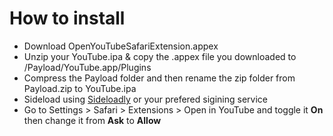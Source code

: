 # How to install
  - Download OpenYouTubeSafariExtension.appex 
  - Unzip your YouTube.ipa & copy the .appex file you downloaded to /Payload/YouTube.app/Plugins
  - Compress the Payload folder and then rename the zip folder from Payload.zip to YouTube.ipa 
  - Sideload using [Sideloadly](https://sideloadly.io/) or your prefered sigining service
  - Go to Settings > Safari > Extensions > Open in YouTube and toggle it **On** then change it from **Ask** to **Allow** 
